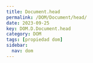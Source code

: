 ```yaml
---
title: Document.head
permalink: /DOM/Document/head/
date: 2023-09-25
key: DOM.D.Document.head
category: DOM
tags: [propiedad dom]
sidebar:
  nav: dom
---
```

